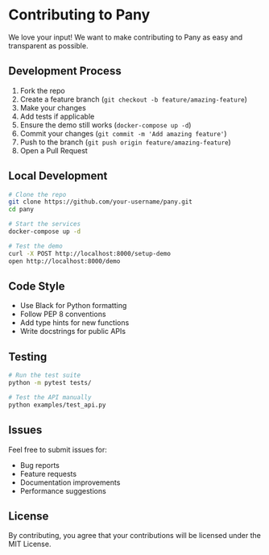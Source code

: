 # Contributing to Pany

We love your input! We want to make contributing to Pany as easy and transparent as possible.

## Development Process

1. Fork the repo
2. Create a feature branch (`git checkout -b feature/amazing-feature`)
3. Make your changes
4. Add tests if applicable
5. Ensure the demo still works (`docker-compose up -d`)
6. Commit your changes (`git commit -m 'Add amazing feature'`)
7. Push to the branch (`git push origin feature/amazing-feature`)
8. Open a Pull Request

## Local Development

```bash
# Clone the repo
git clone https://github.com/your-username/pany.git
cd pany

# Start the services
docker-compose up -d

# Test the demo
curl -X POST http://localhost:8000/setup-demo
open http://localhost:8000/demo
```

## Code Style

- Use Black for Python formatting
- Follow PEP 8 conventions
- Add type hints for new functions
- Write docstrings for public APIs

## Testing

```bash
# Run the test suite
python -m pytest tests/

# Test the API manually
python examples/test_api.py
```

## Issues

Feel free to submit issues for:
- Bug reports
- Feature requests
- Documentation improvements
- Performance suggestions

## License

By contributing, you agree that your contributions will be licensed under the MIT License.
